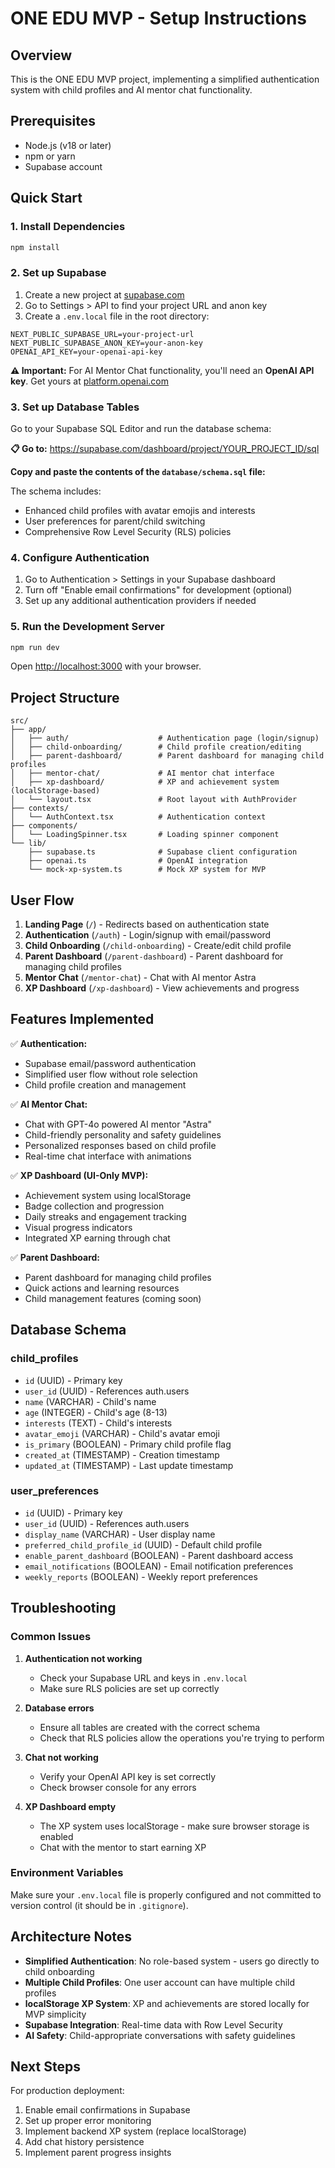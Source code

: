 # ONE EDU MVP - Setup Instructions

## Overview
This is the ONE EDU MVP project, implementing a simplified authentication system with child profiles and AI mentor chat functionality.

## Prerequisites
- Node.js (v18 or later)
- npm or yarn
- Supabase account

## Quick Start

### 1. Install Dependencies
```bash
npm install
```

### 2. Set up Supabase

1. Create a new project at [supabase.com](https://supabase.com)
2. Go to Settings > API to find your project URL and anon key
3. Create a `.env.local` file in the root directory:

```env
NEXT_PUBLIC_SUPABASE_URL=your-project-url
NEXT_PUBLIC_SUPABASE_ANON_KEY=your-anon-key
OPENAI_API_KEY=your-openai-api-key
```

**⚠️ Important:** For AI Mentor Chat functionality, you'll need an **OpenAI API key**. Get yours at [platform.openai.com](https://platform.openai.com/api-keys)

### 3. Set up Database Tables

Go to your Supabase SQL Editor and run the database schema:

**📋 Go to:** https://supabase.com/dashboard/project/YOUR_PROJECT_ID/sql

**Copy and paste the contents of the `database/schema.sql` file:**

The schema includes:
- Enhanced child profiles with avatar emojis and interests
- User preferences for parent/child switching
- Comprehensive Row Level Security (RLS) policies

### 4. Configure Authentication

1. Go to Authentication > Settings in your Supabase dashboard
2. Turn off "Enable email confirmations" for development (optional)
3. Set up any additional authentication providers if needed

### 5. Run the Development Server

```bash
npm run dev
```

Open [http://localhost:3000](http://localhost:3000) with your browser.

## Project Structure

```
src/
├── app/
│   ├── auth/                    # Authentication page (login/signup)
│   ├── child-onboarding/        # Child profile creation/editing
│   ├── parent-dashboard/        # Parent dashboard for managing child profiles
│   ├── mentor-chat/             # AI mentor chat interface
│   ├── xp-dashboard/            # XP and achievement system (localStorage-based)
│   └── layout.tsx               # Root layout with AuthProvider
├── contexts/
│   └── AuthContext.tsx          # Authentication context
├── components/
│   └── LoadingSpinner.tsx       # Loading spinner component
└── lib/
    ├── supabase.ts              # Supabase client configuration
    ├── openai.ts                # OpenAI integration
    └── mock-xp-system.ts        # Mock XP system for MVP
```

## User Flow

1. **Landing Page** (`/`) - Redirects based on authentication state
2. **Authentication** (`/auth`) - Login/signup with email/password
3. **Child Onboarding** (`/child-onboarding`) - Create/edit child profile
4. **Parent Dashboard** (`/parent-dashboard`) - Parent dashboard for managing child profiles
5. **Mentor Chat** (`/mentor-chat`) - Chat with AI mentor Astra
6. **XP Dashboard** (`/xp-dashboard`) - View achievements and progress

## Features Implemented

✅ **Authentication:**
- Supabase email/password authentication
- Simplified user flow without role selection
- Child profile creation and management

✅ **AI Mentor Chat:**
- Chat with GPT-4o powered AI mentor "Astra"
- Child-friendly personality and safety guidelines
- Personalized responses based on child profile
- Real-time chat interface with animations

✅ **XP Dashboard (UI-Only MVP):**
- Achievement system using localStorage
- Badge collection and progression
- Daily streaks and engagement tracking
- Visual progress indicators
- Integrated XP earning through chat

✅ **Parent Dashboard:**
- Parent dashboard for managing child profiles
- Quick actions and learning resources
- Child management features (coming soon)

## Database Schema

### child_profiles
- `id` (UUID) - Primary key
- `user_id` (UUID) - References auth.users
- `name` (VARCHAR) - Child's name
- `age` (INTEGER) - Child's age (8-13)
- `interests` (TEXT) - Child's interests
- `avatar_emoji` (VARCHAR) - Child's avatar emoji
- `is_primary` (BOOLEAN) - Primary child profile flag
- `created_at` (TIMESTAMP) - Creation timestamp
- `updated_at` (TIMESTAMP) - Last update timestamp

### user_preferences
- `id` (UUID) - Primary key
- `user_id` (UUID) - References auth.users
- `display_name` (VARCHAR) - User display name
- `preferred_child_profile_id` (UUID) - Default child profile
- `enable_parent_dashboard` (BOOLEAN) - Parent dashboard access
- `email_notifications` (BOOLEAN) - Email notification preferences
- `weekly_reports` (BOOLEAN) - Weekly report preferences

## Troubleshooting

### Common Issues

1. **Authentication not working**
   - Check your Supabase URL and keys in `.env.local`
   - Make sure RLS policies are set up correctly

2. **Database errors**
   - Ensure all tables are created with the correct schema
   - Check that RLS policies allow the operations you're trying to perform

3. **Chat not working**
   - Verify your OpenAI API key is set correctly
   - Check browser console for any errors

4. **XP Dashboard empty**
   - The XP system uses localStorage - make sure browser storage is enabled
   - Chat with the mentor to start earning XP

### Environment Variables
Make sure your `.env.local` file is properly configured and not committed to version control (it should be in `.gitignore`).

## Architecture Notes

- **Simplified Authentication**: No role-based system - users go directly to child onboarding
- **Multiple Child Profiles**: One user account can have multiple child profiles
- **localStorage XP System**: XP and achievements are stored locally for MVP simplicity
- **Supabase Integration**: Real-time data with Row Level Security
- **AI Safety**: Child-appropriate conversations with safety guidelines

## Next Steps

For production deployment:
1. Enable email confirmations in Supabase
2. Set up proper error monitoring
3. Implement backend XP system (replace localStorage)
4. Add chat history persistence
5. Implement parent progress insights 